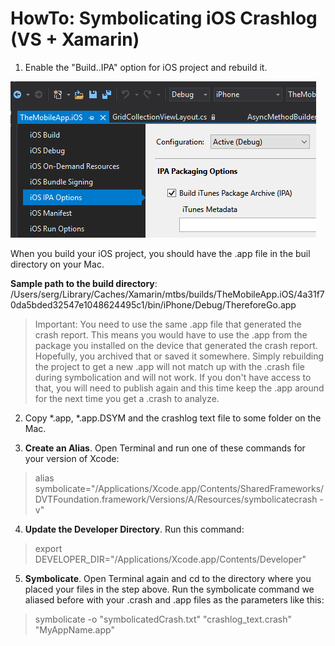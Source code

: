 # HowTo: Symbolicating iOS Crashlog (VS + Xamarin)

1. Enable the "Build..IPA" option for iOS project and rebuild it.

![iOS IPA Options](https://raw.githubusercontent.com/sergbuk/docu/master/iOS%20IPA%20Options.png)

When you build your iOS project, you should have the .app file in the buil directory on your Mac.

**Sample path to the build directory**: /Users/serg/Library/Caches/Xamarin/mtbs/builds/TheMobileApp.iOS/4a31f70da5bded32547e1048624495c1/bin/iPhone/Debug/ThereforeGo.app

> Important: You need to use the same .app file that generated the crash report. This means you would have to use the .app from the package you installed on the device that generated the crash report. Hopefully, you archived that or saved it somewhere. Simply rebuilding the project to get a new .app will not match up with the .crash file during symbolication and will not work. If you don't have access to that, you will need to publish again and this time keep the .app around for the next time you get a .crash to analyze.

2. Copy *.app, *.app.DSYM and the crashlog text file to some folder on the Mac.

3. **Create an Alias**. Open Terminal and run one of these commands for your version of Xcode:
>alias symbolicate="/Applications/Xcode.app/Contents/SharedFrameworks/DVTFoundation.framework/Versions/A/Resources/symbolicatecrash -v"

4. **Update the Developer Directory**. Run this command:
>export DEVELOPER_DIR="/Applications/Xcode.app/Contents/Developer"

5. **Symbolicate**. Open Terminal again and cd to the directory where you placed your files in the step above. Run the symbolicate command we aliased before with your .crash and .app files as the parameters like this:
>symbolicate -o "symbolicatedCrash.txt" "crashlog_text.crash" "MyAppName.app"

